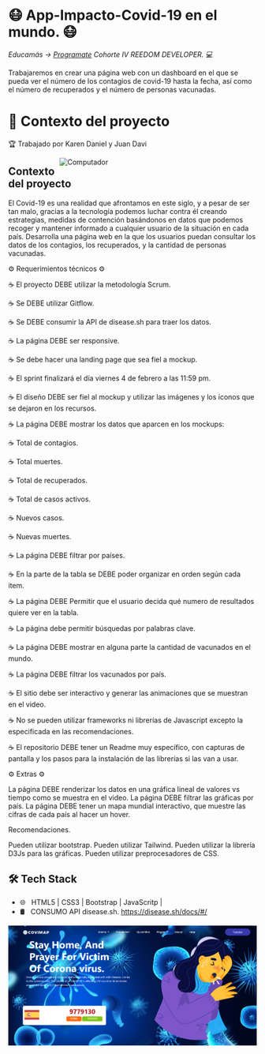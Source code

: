 <h1>😷  App-Impacto-Covid-19 en el mundo. 😷</h1>


<p><em> Educamás -> <a href="https://educamas.com.co/">Programate</a> Cohorte IV REEDOM DEVELOPER. 💻 </br>
</em></p>


Trabajaremos en crear una página web con un dashboard en el que se pueda ver el número de los contagios de covid-19 hasta la fecha, así como el número de recuperados y el número de personas vacunadas.

<h1>📌 Contexto del proyecto</h1>
<p>🏆 Trabajado por Karen Daniel y Juan Davi</p>

<img src="https://raw.githubusercontent.com/MicaelliMedeiros/micaellimedeiros/master/image/computer-illustration.png" min-width="400px" max-width="400px" width="400px" align="right" alt="Computador">

<h2>Contexto del proyecto</h2>

El Covid-19 es una realidad que afrontamos en este siglo, y a pesar de ser tan malo, gracias a la tecnología podemos luchar contra él creando estrategias, medidas de contención basándonos en datos que podemos recoger y mantener informado a cualquier usuario de la situación en cada país. Desarrolla una página web en la que los usuarios puedan consultar los datos de los contagios, los recuperados, y la cantidad de personas vacunadas.

⚙️ Requerimientos técnicos ⚙️

☕  El proyecto DEBE utilizar la metodología Scrum.

☕  Se DEBE utilizar Gitflow.

☕  Se DEBE consumir la API de disease.sh para traer los datos.

☕  La página DEBE ser responsive.

☕  Se debe hacer una landing page que sea fiel a mockup.

☕  El sprint finalizará el día viernes 4 de febrero a las 11:59 pm.

☕  El diseño DEBE ser fiel al mockup y utilizar las imágenes y los íconos que se dejaron en los recursos.

☕  La página DEBE mostrar los datos que aparcen en los mockups:

☕  Total de contagios.

☕  Total muertes.

☕  Total de recuperados.

☕  Total de casos activos.

☕  Nuevos casos.

☕  Nuevas muertes.

☕  La página DEBE filtrar por países.

☕  En la parte de la tabla se DEBE poder organizar en orden según cada item.

☕  La página DEBE Permitir que el usuario decida qué numero de resultados quiere ver en la tabla.

☕  La página debe permitir búsquedas por palabras clave.

☕  La página DEBE mostrar en alguna parte la cantidad de vacunados en el mundo.

☕  La página DEBE filtrar los vacunados por país.

☕  El sitio debe ser interactivo y generar las animaciones que se muestran en el video.

☕  No se pueden utilizar frameworks ni librerías de Javascript excepto la especificada en las recomendaciones.

☕  El repositorio DEBE tener un Readme muy específico, con capturas de pantalla y los pasos para la instalación de las librerías si las van a usar.



⚙️ Extras ⚙️

La página DEBE renderizar los datos en una gráfica lineal de valores vs tiempo como se muestra en el video.
La página DEBE filtrar las gráficas por país.
La página DEBE tener un mapa mundial interactivo, que muestre las cifras de cada país al hacer un hover.
​

Recomendaciones.

Pueden utilizar bootstrap.
Pueden utilizar Tailwind.
Pueden utilizar la librería D3Js para las gráficas.
Pueden utilizar preprocesadores de CSS.
​

<h2>🛠 Tech Stack</h2>

- 🌐 &nbsp; HTML5 | CSS3 | Bootstrap | JavaScritp |
- 🛢 &nbsp; CONSUMO API  disease.sh. https://disease.sh/docs/#/

<img src="https://github.com/JDQN/App-Impacto-Covid-19/blob/main/img.png?raw=true">


